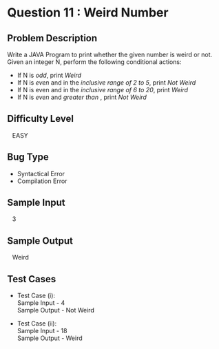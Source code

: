 # Question 11 : Weird Number

## **Problem Description**

Write a JAVA Program to print whether the given number is weird or not. <br>
Given an integer N, perform the following conditional actions: <br>
- If N is _odd_, print _Weird_
- If N is _even_ and in the _inclusive range of 2 to 5_, print _Not Weird_
- If N is even and in the _inclusive range of 6 to 20_, print _Weird_
- If N is _even_ and _greater than_ , print _Not Weird_

## **Difficulty Level**

&nbsp;&nbsp; EASY

## **Bug Type**

- Syntactical Error
- Compilation Error

## **Sample Input**

&nbsp;&nbsp; 3

## **Sample Output**
&nbsp;&nbsp; Weird

## **Test Cases**

- Test Case (i): <br>
Sample Input  - 4 <br>
Sample Output - Not Weird
    
- Test Case (ii): <br>
Sample Input  - 18 <br>
Sample Output - Weird
